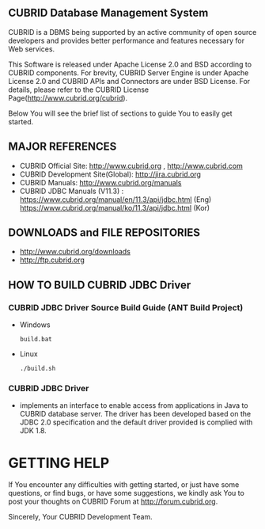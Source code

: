 ## CUBRID Database Management System
CUBRID is a DBMS being supported by an active community of open source developers 
and provides better performance and features necessary for Web services. 

This Software is released under Apache License 2.0 and BSD according to CUBRID components.
For brevity, CUBRID Server Engine is under Apache License 2.0 and CUBRID APIs and Connectors are under BSD License.
For details, please refer to the CUBRID License Page(http://www.cubrid.org/cubrid).

Below You will see the brief list of sections to guide You to easily get started. 

## MAJOR REFERENCES
- CUBRID Official Site: http://www.cubrid.org ,  http://www.cubrid.com
- CUBRID Development Site(Global): http://jira.cubrid.org
- CUBRID Manuals: http://www.cubrid.org/manuals 
- CUBRID JDBC Manuals (V11.3) : https://www.cubrid.org/manual/en/11.3/api/jdbc.html (Eng)
  https://www.cubrid.org/manual/ko/11.3/api/jdbc.html (Kor)

## DOWNLOADS and FILE REPOSITORIES
- http://www.cubrid.org/downloads
- http://ftp.cubrid.org

## HOW TO BUILD CUBRID JDBC Driver
### CUBRID JDBC Driver Source Build Guide (ANT Build Project)
- Windows
  ```
  build.bat 
  ```
    
- Linux

  ```
  ./build.sh 
  ```

### CUBRID JDBC Driver 
- implements an interface to enable access 
  from applications in Java to CUBRID database server. 
  The driver has been developed based on the JDBC 2.0 specification 
  and the default driver provided is complied with JDK 1.8.

GETTING HELP
============
If You encounter any difficulties with getting started, or just have some
questions, or find bugs, or have some suggestions, we kindly ask You to 
post your thoughts on CUBRID Forum at http://forum.cubrid.org.

Sincerely,
Your CUBRID Development Team.
